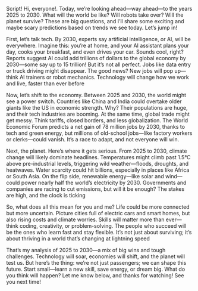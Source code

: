 Script!
Hi, everyone!. Today, we’re looking ahead—way ahead—to the years 2025 to 2030. What will the world be like? Will robots take over? Will the planet survive? These are big questions, and I’ll share some exciting and maybe scary predictions based on trends we see today. Let’s jump in!

First, let’s talk tech. By 2030, experts say artificial intelligence, or AI, will be everywhere. Imagine this: you’re at home, and your AI assistant plans your day, cooks your breakfast, and even drives your car. Sounds cool, right? Reports suggest AI could add trillions of dollars to the global economy by 2030—some say up to 15 trillion! But it’s not all perfect. Jobs like data entry or truck driving might disappear. The good news? New jobs will pop up—think AI trainers or robot mechanics. Technology will change how we work and live, faster than ever before

Now, let’s shift to the economy. Between 2025 and 2030, the world might see a power switch. Countries like China and India could overtake older giants like the US in economic strength. Why? Their populations are huge, and their tech industries are booming. At the same time, global trade might get messy. Think tariffs, closed borders, and less globalization. The World Economic Forum predicts a net gain of 78 million jobs by 2030, thanks to tech and green energy, but millions of old-school jobs—like factory workers or clerks—could vanish. It’s a race to adapt, and not everyone will win.

Next, the planet. Here’s where it gets serious. From 2025 to 2030, climate change will likely dominate headlines. Temperatures might climb past 1.5°C above pre-industrial levels, triggering wild weather—floods, droughts, and heatwaves. Water scarcity could hit billions, especially in places like Africa or South Asia. On the flip side, renewable energy—like solar and wind—could power nearly half the world’s electricity by 2030. Governments and companies are racing to cut emissions, but will it be enough? The stakes are high, and the clock is ticking

So, what does all this mean for you and me? Life could be more connected but more uncertain. Picture cities full of electric cars and smart homes, but also rising costs and climate worries. Skills will matter more than ever—think coding, creativity, or problem-solving. The people who succeed will be the ones who learn fast and stay flexible. It’s not just about surviving; it’s about thriving in a world that’s changing at lightning speed

That’s my analysis of 2025 to 2030—a mix of big wins and tough challenges. Technology will soar, economies will shift, and the planet will test us. But here’s the thing: we’re not just passengers; we can shape this future. Start small—learn a new skill, save energy, or dream big. What do you think will happen? Let me know below, and thanks for watching! See you next time!